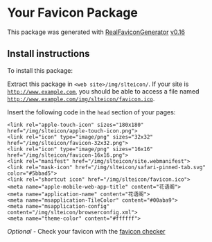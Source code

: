 # Your Favicon Package

This package was generated with [RealFaviconGenerator](https://realfavicongenerator.net/) [v0.16](https://realfavicongenerator.net/change_log#v0.16)

## Install instructions

To install this package:

Extract this package in <code>&lt;web site&gt;/img/slteicon/</code>. If your site is <code>http://www.example.com</code>, you should be able to access a file named <code>http://www.example.com/img/slteicon/favicon.ico</code>.

Insert the following code in the `head` section of your pages:

    <link rel="apple-touch-icon" sizes="180x180" href="/img/slteicon/apple-touch-icon.png">
    <link rel="icon" type="image/png" sizes="32x32" href="/img/slteicon/favicon-32x32.png">
    <link rel="icon" type="image/png" sizes="16x16" href="/img/slteicon/favicon-16x16.png">
    <link rel="manifest" href="/img/slteicon/site.webmanifest">
    <link rel="mask-icon" href="/img/slteicon/safari-pinned-tab.svg" color="#5bbad5">
    <link rel="shortcut icon" href="/img/slteicon/favicon.ico">
    <meta name="apple-mobile-web-app-title" content="花语阁">
    <meta name="application-name" content="花语阁">
    <meta name="msapplication-TileColor" content="#00aba9">
    <meta name="msapplication-config" content="/img/slteicon/browserconfig.xml">
    <meta name="theme-color" content="#ffffff">

*Optional* - Check your favicon with the [favicon checker](https://realfavicongenerator.net/favicon_checker)